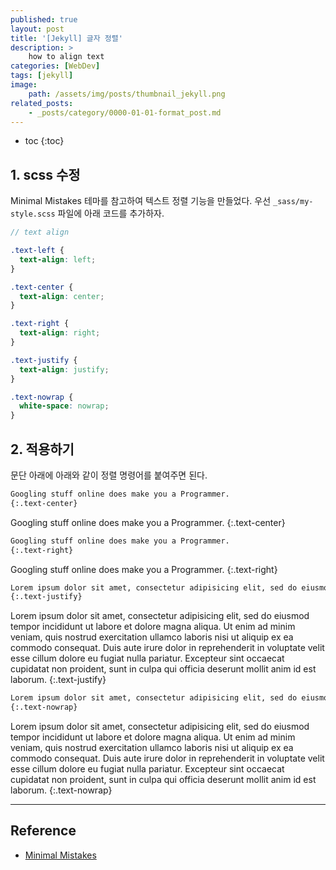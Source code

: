 ```yaml
---
published: true
layout: post
title: '[Jekyll] 글자 정렬'
description: >
    how to align text
categories: [WebDev]
tags: [jekyll]
image:
    path: /assets/img/posts/thumbnail_jekyll.png
related_posts:
    - _posts/category/0000-01-01-format_post.md
---
```

* toc
{:toc}

## 1. scss 수정

Minimal Mistakes 테마를 참고하여 텍스트 정렬 기능을 만들었다. 우선 `_sass/my-style.scss` 파일에 아래 코드를 추가하자.  

```scss
// text align

.text-left {
  text-align: left;
}

.text-center {
  text-align: center;
}

.text-right {
  text-align: right;
}

.text-justify {
  text-align: justify;
}

.text-nowrap {
  white-space: nowrap;
}
```

## 2. 적용하기

문단 아래에 아래와 같이 정렬 명령어를 붙여주면 된다.  

```markdown
Googling stuff online does make you a Programmer.
{:.text-center}
```

Googling stuff online does make you a Programmer.
{:.text-center}

```markdown
Googling stuff online does make you a Programmer.
{:.text-right}
```

Googling stuff online does make you a Programmer.
{:.text-right}

```markdown
Lorem ipsum dolor sit amet, consectetur adipisicing elit, sed do eiusmod tempor incididunt ut labore et dolore magna aliqua. Ut enim ad minim veniam, quis nostrud exercitation ullamco laboris nisi ut aliquip ex ea commodo consequat. Duis aute irure dolor in reprehenderit in voluptate velit esse cillum dolore eu fugiat nulla pariatur. Excepteur sint occaecat cupidatat non proident, sunt in culpa qui officia deserunt mollit anim id est laborum.
{:.text-justify}
```

Lorem ipsum dolor sit amet, consectetur adipisicing elit, sed do eiusmod tempor incididunt ut labore et dolore magna aliqua. Ut enim ad minim veniam, quis nostrud exercitation ullamco laboris nisi ut aliquip ex ea commodo consequat. Duis aute irure dolor in reprehenderit in voluptate velit esse cillum dolore eu fugiat nulla pariatur. Excepteur sint occaecat cupidatat non proident, sunt in culpa qui officia deserunt mollit anim id est laborum.
{:.text-justify}

```markdown
Lorem ipsum dolor sit amet, consectetur adipisicing elit, sed do eiusmod tempor incididunt ut labore et dolore magna aliqua. Ut enim ad minim veniam, quis nostrud exercitation ullamco laboris nisi ut aliquip ex ea commodo consequat. Duis aute irure dolor in reprehenderit in voluptate velit esse cillum dolore eu fugiat nulla pariatur. Excepteur sint occaecat cupidatat non proident, sunt in culpa qui officia deserunt mollit anim id est laborum.
{:.text-nowrap}
```

Lorem ipsum dolor sit amet, consectetur adipisicing elit, sed do eiusmod tempor incididunt ut labore et dolore magna aliqua. Ut enim ad minim veniam, quis nostrud exercitation ullamco laboris nisi ut aliquip ex ea commodo consequat. Duis aute irure dolor in reprehenderit in voluptate velit esse cillum dolore eu fugiat nulla pariatur. Excepteur sint occaecat cupidatat non proident, sunt in culpa qui officia deserunt mollit anim id est laborum.
{:.text-nowrap}

---
## Reference
- [Minimal Mistakes](https://mmistakes.github.io/minimal-mistakes/docs/utility-classes/)